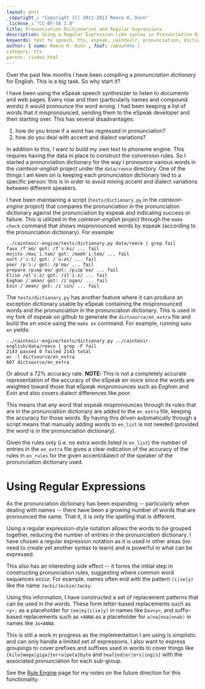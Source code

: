```yaml
---
layout: post
_copyright_: "Copyright (C) 2011-2013 Reece H. Dunn"
_license_: "CC-BY-SA 3.0"
title: Pronunciation Dictionaries and Regular Expressions
description: Using a Regular Expression-like syntax in Pronunciation Dictionaries
keywords: text to speech, tts, espeak, cainteoir, pronunciation, dictionary, regular, expression, regex
author: { name: Reece H. Dunn , foaf: /about#me }
category: tts
parent: /index.html
---
```


Over the past few months I have been compiling a _pronunciation dictionary_ for
English. This is a _big_ task. So why start it?

I have been using the eSpeak speech synthesizer to listen to documents and web
pages. Every now and then (particularly names and compound words) it would
pronounce the word wrong. I had been keeping a list of words that it
mispronounced, sending them to the eSpeak developer and then starting over.
This has several disadvantages:

1. how do you know if a word has regressed in pronunciation?
2. how do you deal with accent and dialect variations?

In addition to this, I want to build my own text to phoneme engine. This requires
having the data in place to construct the conversion rules. So I started a
pronunciation dictionary for the way I pronounce various words in the
_cainteoir-english_ project under the `data/reece` directory. One of the things
I am keen on is keeping each pronunciation dictionary tied to a specific person:
this is in order to avoid mixing accent and dialect variations between different
speakers.

I have been maintaining a script (`tests/dictionary.py` in the _cainteoir-engine_
project) that compares the pronunciation in the pronunciation dictionary against
the pronunciation by espeak and indicating success or failure. This is utilized
in the _cainteoir-english_ project through the `make check` command that shows
mispronounced words by espeak (according to the pronunciation dictionary). For
example:

    ../cainteoir-engine/tests/dictionary.py data/reece | grep fail
    faux /fˈəʊ/ got: /fˈɔːks/ ... fail
    mojito /məçˈiːtəʊ/ got: /məʊhˈiːtəʊ/ ... fail
    oort /ˈɔːt/ got: /ˈuːət/ ... fail
    poor /pˈɔː/ got: /pˈʊə/ ... fail
    prepare /pɹəpˈeə/ got: /pɹɪpˈeə/ ... fail
    Elise /əlˈiːz/ got: /ɪlˈiːz/ ... fail
    Eoghan /ˈəʊən/ got: /ɪˈɒɡən/ ... fail
    Eoin /ˈəʊən/ got: /ɪˈɔɪn/ ... fail

The `tests/dictionary.py` has another feature where it can produce an exception
dictionary usable by eSpeak containing the mispronounced words and the
pronunciation in the pronunciation dictionary. This is used in my fork of espeak
on github to generate the `dictsource/en_extra` file and build the _en_ voice
using the `make en` command. For example, running `make en` yields:

    ../cainteoir-engine/tests/dictionary.py ../cainteoir-english/data/reece | grep -F fail
    2143 passed 0 failed 2143 total
    wc -l dictsource/en_extra
    607 dictsource/en_extra

Or about a 72% accuracy rate. __NOTE:__ This is not a completely accurate
representation of the accuracy of the eSpeak en voice since the words are
weighted toward those that eSpeak mispronounces such as _Eoghan_ and
_Eoin_ and also covers dialect differences like _poor_.

This means that any word that espeak mispronounces through its rules that are
in the pronunciation dictionary are added to the `en_extra` file, keeping the
accuracy for those words. By having this driven automatically through a script
means that manually adding words to `en_list` is not needed (provided the word
is in the pronunciation dictionary).

Given the rules only (i.e. no extra words listed in `en_list`) the number of
entries in the `en_extra` file gives a clear indication of the accuracy of the
rules in `en_rules` for the given accent/dialect of the speaker of the
pronunciation dictionary used.

# Using Regular Expressions

As the pronunciation dictionary has been expanding -- particularly when dealing
with names -- there have been a growing number of words that are pronounced the
same. That it, it is only the spelling that is different.

Using a regular expression-style notation allows the words to be grouped together,
reducing the number of entries in the pronunciation dictionary. I have chosen a
regular expression notation as it is used in other areas (no need to create yet
another syntax to learn) and is powerful in what can be expressed.

This also has an interesting side effect -- it forms the initial step in
constructing pronunciation rules, suggesting where common word sequences occur.
For example, names often end with the pattern `(i|ie|y)` like the name
`Jacki/Jackie/Jacky`.

Using this information, I have constructed a set of replacement patterns that
can be used in the words. These form letter-based replacements such as
`<y>;` as a placeholder for `(ee|ey|i|ie|y)` in names like `Dav<y>`,
and suffix-based replacements such as `+ANNA` as a placeholder for
`a(na|nna|nnah)` in names like `Jo+ANNA`.

This is still a work in progress as the implementation I am using is simplistic
and can only handle a limited set of expressions. I also want to express
groupings to cover prefixes and suffixes used in words to cover things like
`{kilo|mega|giga|terra|peta}byte` and `heal{ed|er|ers|ing|s}` with the
associated pronunciation for each sub-group.

See the [Rule Engine](/cainteoir/design/rules) page for my notes on the future
direction for this functionality.
